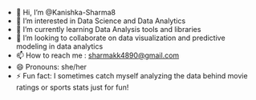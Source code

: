 - 👋 Hi, I’m @Kanishka-Sharma8
- 👀 I’m interested in Data Science and Data Analytics
- 🌱 I’m currently learning Data Analysis tools and libraries
- 💞️ I’m looking to collaborate on data visualization and predictive modeling in data analytics
- 📫 How to reach me : sharmakk4890@gmail.com
- 😄 Pronouns: she/her    
- ⚡ Fun fact: I sometimes catch myself analyzing the data behind movie ratings or sports stats just for fun!

<!---
Kanishka-Sharma8/Kanishka-Sharma8 is a ✨ special ✨ repository because its `README.md` (this file) appears on your GitHub profile.
You can click the Preview link to take a look at your changes.
--->
